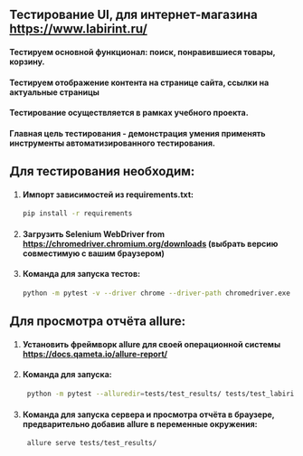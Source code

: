 ## Тестирование UI, для интернет-магазина https://www.labirint.ru/

#### Тестируем основной функционал: поиск, понравившиеся товары, корзину.
#### Тестируем отображение контента на странице сайта, ссылки на актуальные страницы
#### Тестирование осуществляется в рамках учебного проекта.
#### Главная цель тестирования - демонстрация умения применять инструменты автоматизированного тестирования.

Для тестирования необходим:
----------------

1) #### Импорт зависимостей из requirements.txt:

    ```bash
    pip install -r requirements
    ```

2) #### Загрузить Selenium WebDriver from https://chromedriver.chromium.org/downloads (выбрать версию совместимую с вашим браузером)

3) #### Команда для запуска тестов:

    ```bash
    python -m pytest -v --driver chrome --driver-path chromedriver.exe tests/test_labirint.py
    ```
Для просмотра отчёта allure:
-------------
1. #### Установить фреймворк allure для своей операционной системы https://docs.qameta.io/allure-report/
2. #### Команда для запуска:

   ```bash
    python -m pytest --alluredir=tests/test_results/ tests/test_labirint.py
    ```
3. #### Команда для запуска сервера и просмотра отчёта в браузере, предварительно добавив allure в переменные окружения:

   ```bash
    allure serve tests/test_results/
    ```
